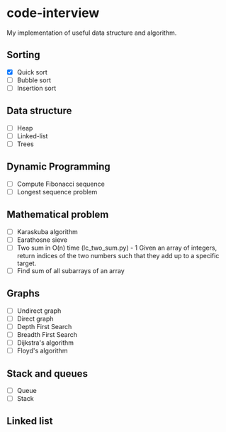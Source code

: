 # code-interview
My implementation of useful data structure and algorithm.

## Sorting
- [x] Quick sort  
- [ ] Bubble sort 
- [ ] Insertion sort  

## Data structure
- [ ] Heap  
- [ ] Linked-list  
- [ ] Trees  

## Dynamic Programming
- [ ] Compute Fibonacci sequence  
- [ ] Longest sequence problem  

## Mathematical problem
- [ ] Karaskuba algorithm  
- [ ] Earathosne sieve  
- [ ] Two sum in O(n) time (lc_two_sum.py) - 1 Given an array of integers, return indices of the two numbers such that they add up to a specific target.
- [ ] Find sum of all subarrays of an array  

## Graphs
- [ ] Undirect graph  
- [ ] Direct graph  
- [ ] Depth First Search  
- [ ] Breadth First Search  
- [ ] Dijkstra's algorithm  
- [ ] Floyd's algorithm  
## Stack and queues 
- [ ] Queue  
- [ ] Stack  

## Linked list 
